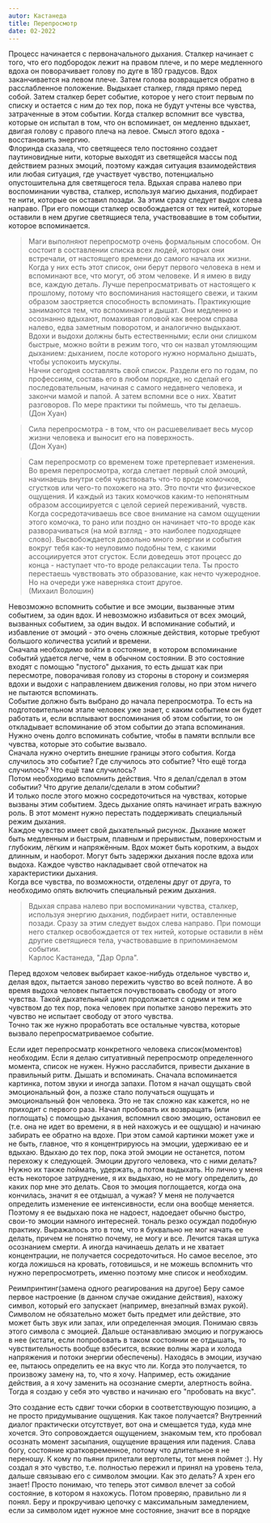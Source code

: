 ```yaml
---
autor: Кастанеда
title: Перепросмотр
date: 02-2022
---
```


Процесс начинается с первоначального дыхания. Сталкер начинает с того, что его подбородок лежит на правом плече, и по мере медленного вдоха он поворачивает голову по дуге в 180 градусов. Вдох заканчивается на левом плече. Затем голова возвращается обратно в расслабленное положение. Выдыхает сталкер, глядя прямо перед собой. Затем сталкер берет событие, которое у него стоит первым по списку и остается с ним до тех пор, пока не будут учтены все чувства, затраченные в этом событии. Когда сталкер вспомнит все чувства, которые он испытал в том, что он вспоминает, он медленно вдыхает, двигая голову с правого плеча на левое. Смысл этого вдоха - восстановить энергию.  
Флоринда сказала, что светящееся тело постоянно создает паутиновидные нити, которые выходят из светящейся массы под действием разных эмоций, поэтому каждая ситуация взаимодействия или любая ситуация, где участвует чувство, потенциально опустошительна для светящегося тела. Вдыхая справа налево при воспоминании чувства, сталкер, используя магию дыхания, подбирает те нити, которые он оставил позади. За этим сразу следует выдох слева направо. При его помощи сталкер освобождается от тех нитей, которые оставили в нем другие светящиеся тела, участвовавшие в том событии, которое вспоминается.

> Маги выполняют перепросмотр очень формальным способом. Он состоит в составлении списка всех людей, которых они встречали, от настоящего времени до самого начала их жизни. Когда у них есть этот список, они берут первого человека в нем и вспоминают все, что могут, об этом человеке. И я имею в виду все, каждую деталь. Лучше перепросматривать от настоящего к прошлому, потому что воспоминания настоящего свежи, и таким образом заостряется способность вспоминать. Практикующие занимаются тем, что вспоминают и дышат. Они медленно и осознанно вдыхают, помахивая головой как веером справа налево, едва заметным поворотом, и аналогично выдыхают. Вдохи и выдохи должны быть естественными; если они слишком быстрые, можно войти в режим того, что он назвал утомляющим дыханием: дыханием, после которого нужно нормально дышать, чтобы успокоить мускулы.  
> Начни сегодня составлять свой список. Раздели его по годам, по профессиям, составь его в любом порядке, но сделай его последовательным, начиная с самого недавнего человека, и закончи мамой и папой. А затем вспомни все о них. Хватит разговоров. По мере практики ты поймешь, что ты делаешь.  
(Дон Хуан)

> Сила перепросмотра - в том, что он расшевеливает весь мусор жизни человека и выносит его на поверхность.  
> (Дон Хуан)

> Сам перепросмотр со временем тоже претерпевает изменения. Во время перепросмотра, когда слетает первый слой эмоций, начинаешь внутри себя чувствовать что-то вроде комочков, сгустков или чего-то похожего на это. Это почти что физическое ощущения. И каждый из таких комочков каким-то непонятным образом ассоциируется с целой серией переживаний, чувств. Когда сосредотачиваешь все свое внимание на самом ощущении этого комочка, то рано или поздно он начинает что-то вроде как разворачиваться (на мой взгляд - это наиболее подходящее слово). Высвобождается довольно много энергии и события вокруг тебя как-то неуловимо подобны тем, с какими ассоциируется этот сгусток. Если доведешь этот процесс до конца - наступает что-то вроде релаксации тела. Ты просто перестаешь чувствовать это образование, как нечто чужеродное. Но на очереди уже наверняка стоит другое.  
> (Михаил Волошин)

Невозможно вспомнить событие и все эмоции, вызванные этим событием, за один вдох. И невозможно избавиться от всех эмоций, вызванных событием, за один выдох. И вспоминание событий, и избавление от эмоций - это очень сложные действия, которые требуют большого количества усилий и времени.  
Сначала необходимо войти в состояние, в котором вспоминание событий удается легче, чем в обычном состоянии. В это состояние входят с помощью "пустого" дыхания, то есть дышат как при пересмотре, поворачивая голову из стороны в сторону и соизмеряя вдохи и выдохи с направлением движения головы, но при этом ничего не пытаются вспоминать.  
Событие должно быть выбрано до начала перепросмотра. То есть на подготовительном этапе человек уже знает, с каким событием он будет работать и, если всплывают воспоминания об этом событии, то он откладывает вспоминание об этом событии до этапа вспоминания.  
Нужно очень долго вспоминать событие, чтобы в памяти всплыли все чувства, которые это событие вызвало.  
Сначала нужно очертить внешние границы этого события. Когда случилось это событие? Где случилось это событие? Что ещё тогда случилось? Что ещё там случилось?  
Потом необходимо вспомнить действия. Что я делал/сделал в этом событии? Что другие делали/сделали в этом событии?  
И только после этого можно сосредоточиться на чувствах, которые вызваны этим событием. Здесь дыхание опять начинает играть важную роль. В этот момент нужно перестать поддерживать специальный режим дыхания.  
Каждое чувство имеет свой дыхательный рисунок. Дыхание может быть медленным и быстрым, плавным и прерывистым, поверхностым и глубоким, лёгким и напряжённым. Вдох может быть коротким, а выдох длинным, и наоборот. Могут быть задержки дыхания после вдоха или выдоха. Каждое чувство накладывает свой отпечаток на характеристики дыхания.  
Когда все чувства, по возможности, отделены друг от друга, то необходимо опять включить специальный режим дыхания.

> Вдыхая справа налево при воспоминании чувства, сталкер, используя энергию дыхания, подбирает нити, оставленные позади. Сразу за этим следует выдох слева направо. При помощи него сталкер освобождается от тех нитей, которые оставили в нём другие светящиеся тела, участвовавшие в припоминаемом событии.  
> Карлос Кастанеда, "Дар Орла".

Перед вдохом человек выбирает какое-нибудь отдельное чувство и, делая вдох, пытается заново пережить чувство во всей полноте. А во время выдоха человек пытается почувствовать свободу от этого чувства. Такой дыхательный цикл продолжается с одним и тем же чувством до тех пор, пока человек при попытке заново пережить это чувство не испытает свободу от этого чувства.  
Точно так же нужно проработать все остальные чувства, которые вызвало перепросматриваемое событие.

Если идет перепросматр конкретного человека список(моментов) необходим. Если я делаю ситуативный перепросмотр определенного момента, список не нужен. Нужно расслабится, привести дыхание в правильный ритм. Дышать и вспоминать. Сначала вспоминается картинка, потом звуки и иногда запахи. Потом я начал ощущать свой эмоциональный фон, а позже стало получаться ощущать и эмоциональный фон человека. Это не так сложно как кажется, но не приходит с первого раза. Начал пробовать их возвращать (или поглощать) с помощью дыхания, вспомнил свою эмоцию, остановил ее (т.е. она не идет во времени, я в ней нахожусь и ее ощущаю) и начинаю забирать ее обратно на вдохе. При этом самой картинки может уже и не быть, главное, что я концентрируюсь на эмоции, удерживаю ее и вдыхаю. Вдыхаю до тех пор, пока этой эмоции не останется, потом перехожу к следующей. Эмоции другого человека, что с ними делать? Нужно их также поймать, удержать, а потом выдыхать. Но лично у меня есть некоторое затруднение, я их выдыхаю, но не могу определить, до каких пор мне это делать. Своя то эмоция поглощается, когда она кончилась, значит я ее отдышал, а чужая? У меня не получается определить изменение ее интенсивности, если она вообще меняется. Поэтому я ее выдыхаю пока не надоест, надоедает обычно быстро, свои-то эмоции намного интересней. 
тональ резко осуждал подобную практику. Выражалось это в том, что я буквально не мог начать ее делать, причем не понятно почему, не могу и все. Лечится такая штука осознанием смерти. А иногда начинаешь делать и не хватает концентрации, не получается сосредоточиться. Но самое веселое, это когда ложишься на кровать, готовишься, и не можешь вспомнить что нужно перепросмотреть, именно поэтому мне список и необходим.

Реимпринтинг(замена одного реагирования на другое)
Беру самое первое настроение (в данном случае ожидание действия), нахожу символ, который его запускает (например, внезапный взмах рукой). Символом не обязательно может быть предмет или действие, это может быть звук или запах, или определенная эмоция. Понимаю связь этого символа с эмоцией. Дальше останавливаю эмоцию и погружаюсь в нее (кстати, если попробовать в таком состоянии ее отдышать, то чувствительность вообще взбесится, всякие волны жара и холода напряжения и потоки энергии обеспечены). Находясь в эмоции, изучаю ее, пытаюсь определить ее на вкус что ли. Когда это получается, то произвожу замену на, то, что я хочу. Например, есть ожидание действия, а я хочу заменить на осознание смерти, алертность война. Тогда я создаю у себя это чувство и начинаю его "пробовать на вкус".

Это создание есть сдвиг точки сборки в соответствующую позицию, а не просто придумывание ощущения. Как такое получается? Внутренний диалог практически отсутствует, вот она и смещается туда, куда мне хочется. Это сопровождается ощущением, знакомым тем, кто пробовал осознать момент засыпания, ощущение вращения или падения. Слава богу, состояние кратковременное, потому что длительное я не переношу. К кому по пьяни прилетали вертолеты, тот меня поймет :). Ну создал я это чувство, т.е. полностью пережил и принял на уровень тела, дальше связываю его с символом эмоции. Как это делать? А хрен его знает! Просто понимаю, что теперь этот символ влечет за собой состояние, в котором я нахожусь. Потом проверяю, правильно ли я понял. Беру и прокручиваю цепочку с максимальным замедлением, если за символом идет нужное мне состояние, значит все в порядке